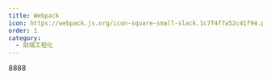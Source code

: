 ```yaml
---
title: Webpack
icon: https://webpack.js.org/icon-square-small-slack.1c7f4f7a52c41f94.png
order: 1
category:
  - 前端工程化
---
```


8888